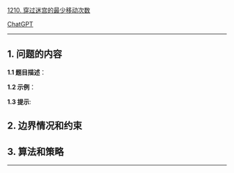 [1210. 穿过迷宫的最少移动次数](https://leetcode.cn/problems/minimum-moves-to-reach-target-with-rotations)

[ChatGPT](chat.openai.com)

---

## 1. 问题的内容
**1.1 题目描述**：

**1.2 示例**：

**1.3 提示**:

## 2. 边界情况和约束


## 3. 算法和策略

---

